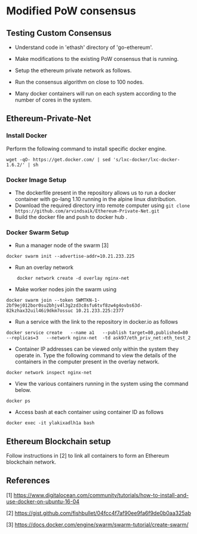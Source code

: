 # Modified PoW consensus

## Testing Custom Consensus

* Understand code in 'ethash' directory of 'go-ethereum'.

* Make modifications to the existing PoW consensus that is running.

* Setup the ethereum private network as follows.

* Run the consensus algorithm on close to 100 nodes.

* Many docker containers will run on each system according to the number of cores in the system.

## Ethereum-Private-Net

 ### Install Docker
 Perform the following command to install specific docker engine.
 
 ```wget -qO- https://get.docker.com/ | sed 's/lxc-docker/lxc-docker-1.6.2/' | sh```
        
  ### Docker Image Setup
  
  * The dockerfile present in the repository allows us to run a docker container with go-lang 1.10 running in the alpine linux distribution. 
  * Download the required directory into remote computer using 
      ```git clone https://github.com/arvindsaik/Ethereum-Private-Net.git```
  * Build the docker file and push to docker hub .
    
 ### Docker Swarm Setup
  * Run a manager node of the swarm [3]
  
  ```
  docker swarm init --advertise-addr=10.21.233.225
  ```
  
  * Run an overlay network 
  ```
      docker network create -d overlay nginx-net
  ```
  * Make worker nodes join the swarm using 
  ```
  docker swarm join --token SWMTKN-1-2bf9ej012bor0su2bhjv4l3g2zd3c8sfu6tvf8zw4g4ovbs63d-82kzhax32uil46i9dkm7ossuc 10.21.233.225:2377
  ```
  * Run a service with the link to the repository in docker.io as follows 
  
  ```
  docker service create   --name a1   --publish target=80,published=80   --replicas=3   --network nginx-net  -td ask97/eth_priv_net:eth_test_2
  ```
  
  * Container IP addresses can be viewed only within the system they operate in. Type the following command to view the details of the containers in the computer present in the overlay network.
  
  ```
  docker network inspect nginx-net
  ```
  
  * View the various containers running in the system using the command below. 
  
  ```
  docker ps
  ```
  
  * Access bash at each container using container ID as follows
  
  ```
  docker exec -it ylakixadlh1a bash
  ```
## Ethereum Blockchain setup
   Follow instructions in [2] to link all containers to form an Ethereum blockchain network.


## References 

  [1] https://www.digitalocean.com/community/tutorials/how-to-install-and-use-docker-on-ubuntu-16-04
  
  [2] https://gist.github.com/fishbullet/04fcc4f7af90ee9fa6f9de0b0aa325ab
  
  [3] https://docs.docker.com/engine/swarm/swarm-tutorial/create-swarm/






